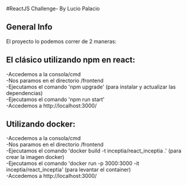 #ReactJS Challenge- By Lucio Palacio

## General Info ##

El proyecto lo podemos correr de 2 maneras:
## El clásico utilizando npm en react:
-Accedemos a la consola/cmd  
-Nos paramos en el directorio /frontend  
-Ejecutamos el comando 'npm upgrade' (para instalar y actualizar las dependencias)  
-Ejecutamos el comando 'npm run start'  
-Accedemos a http://localhost:3000/

## Utilizando docker:
-Accedemos a la consola/cmd  
-Nos paramos en el directorio /frontend  
-Ejecutamos el comando 'docker build -t inceptia/react_inceptia .' (para crear la imagen docker)  
-Ejecutamos el comando 'docker run -p 3000:3000 -it inceptia/react_inceptia' (para levantar el container)  
-Accedemos a http://localhost:3000/  
